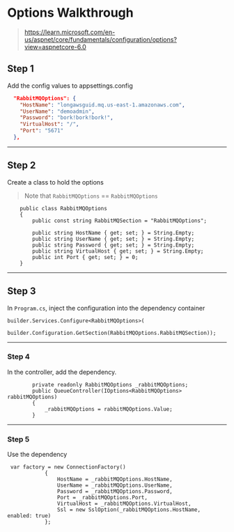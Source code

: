 # Options Walkthrough 

> https://learn.microsoft.com/en-us/aspnet/core/fundamentals/configuration/options?view=aspnetcore-6.0

## Step 1
Add the config values to appsettings.config
```json
  "RabbitMQOptions": {
    "HostName": "longawsguid.mq.us-east-1.amazonaws.com",
    "UserName": "demoadmin",
    "Password": "bork!bork!bork!",
    "VirtualHost": "/",
    "Port": "5671"
  },
```
---

## Step 2
Create a class to hold the options
> Note that `RabbitMQOptions` == `RabbitMQOptions`
```CSharp
    public class RabbitMQOptions
    {
        public const string RabbitMQSection = "RabbitMQOptions";

        public string HostName { get; set; } = String.Empty;
        public string UserName { get; set; } = String.Empty;
        public string Password { get; set; } = String.Empty;
        public string VirtualHost { get; set; } = String.Empty;
        public int Port { get; set; } = 0;
    }
```
---

## Step 3

In `Program.cs`, inject the configuration into the dependency container
```CSharp
builder.Services.Configure<RabbitMQOptions>(
    builder.Configuration.GetSection(RabbitMQOptions.RabbitMQSection));
```
---

### Step 4

In the controller, add the dependency.
```CSharp
        private readonly RabbitMQOptions _rabbitMQOptions;
        public QueueController(IOptions<RabbitMQOptions> rabbitMQOptions)
        {
            _rabbitMQOptions = rabbitMQOptions.Value;
        }
```
---
### Step 5 
Use the dependency
```CSharp
 var factory = new ConnectionFactory()
            {
                HostName = _rabbitMQOptions.HostName,
                UserName = _rabbitMQOptions.UserName,
                Password = _rabbitMQOptions.Password,
                Port = _rabbitMQOptions.Port,
                VirtualHost = _rabbitMQOptions.VirtualHost,
                Ssl = new SslOption(_rabbitMQOptions.HostName, enabled: true)
            };
```
